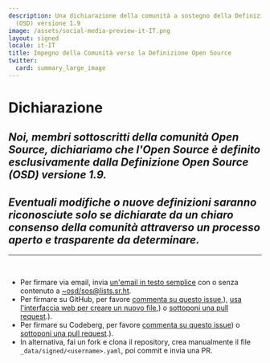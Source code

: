 ```yaml
---
description: Una dichiarazione della comunità a sostegno della Definizione Open Source
  (OSD) versione 1.9
image: /assets/social-media-preview-it-IT.png
layout: signed
locale: it-IT
title: Impegno della Comunità verso la Definizione Open Source
twitter:
  card: summary_large_image
---
```

# **Dichiarazione**

## *Noi, membri sottoscritti della comunità Open Source, dichiariamo che l'Open Source è definito esclusivamente dalla Definizione Open Source (OSD) versione 1.9.*

## *Eventuali modifiche o nuove definizioni saranno riconosciute solo se dichiarate da un chiaro consenso della comunità attraverso un processo aperto e trasparente da determinare.*

---
<br>

- Per firmare via email, invia [un'email in testo semplice](https://useplaintext.email/) con o senza contenuto a [~osd/sos@lists.sr.ht](mailto:~osd/sos@lists.sr.ht).
- Per firmare su GitHub, per favore [commenta su questo issue](https://github.com/OpenSourceDefinition/sos/issues/1),), [usa l'interfaccia web per creare un nuovo file](https://github.com/OpenSourceDefinition/sos/new/main/_data/signed),) o [sottoponi una pull request](https://github.com/OpenSourceDefinition/sos/pulls).).
- Per firmare su Codeberg, per favore [commenta su questo issue](https://codeberg.org/osd/sos/issues/1)) o [sottoponi una pull request](https://codeberg.org/osd/sos/pulls).).
- In alternativa, fai un fork e clona il repository, crea manualmente il file `_data/signed/<username>.yaml`, poi commit e invia una PR.

